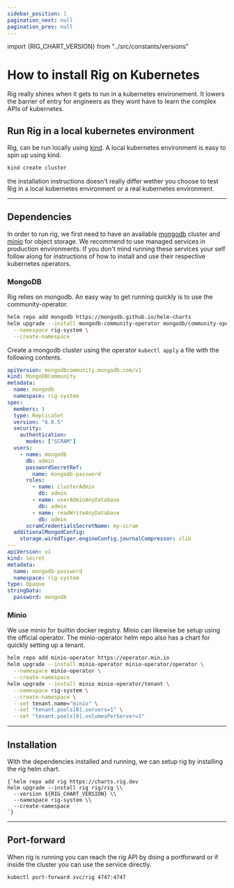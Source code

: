 ```yaml
---
sidebar_position: 1
pagination_next: null
pagination_prev: null
---
```


import {RIG_CHART_VERSION} from "../src/constants/versions"

# How to install Rig on Kubernetes

Rig really shines when it gets to run in a kubernetes environement. It
lowers the barrier of entry for engineers as they wont have to learn the
complex APIs of kubernetes.

## Run Rig in a local kubernetes environment

Rig, can be run locally using [kind](https://kind.sigs.k8s.io/). A local
kubernetes environment is easy to spin up using kind.

```bash
kind create cluster
```

the installation instructions doesn't really differ wether you choose to test
Rig in a local kubernetes environment or a real kubernetes environment.
<hr class="solid" />

## Dependencies

In order to run rig, we first need to have an available
[mongodb](https://www.mongodb.com/) cluster and [minio](https://min.io/) for
object storage. We recommend to use managed services in production
environments. If you don't mind running these services your self follow along
for instructions of how to install and use their respective kubernetes
    operators.

### MongoDB

Rig relies on mongodb. An easy way to get running quickly is to use the
community-operator.

```bash
helm repo add mongodb https://mongodb.github.io/helm-charts
helm upgrade --install mongodb-community-operator mongodb/community-operator \
  --namespace rig-system \
  --create-namespace
```

Create a mongodb cluster using the operator `kubectl apply` a file with the
following contents.

```yaml
apiVersion: mongodbcommunity.mongodb.com/v1
kind: MongoDBCommunity
metadata:
  name: mongodb
  namespace: rig-system
spec:
  members: 1
  type: ReplicaSet
  version: "6.0.5"
  security:
    authentication:
      modes: ["SCRAM"]
  users:
    - name: mongodb
      db: admin
      passwordSecretRef:
        name: mongodb-password
      roles:
        - name: clusterAdmin
          db: admin
        - name: userAdminAnyDatabase
          db: admin
        - name: readWriteAnyDatabase
          db: admin
      scramCredentialsSecretName: my-scram
  additionalMongodConfig:
    storage.wiredTiger.engineConfig.journalCompressor: zlib
---
apiVersion: v1
kind: Secret
metadata:
  name: mongodb-password
  namespace: rig-system
type: Opaque
stringData:
  password: mongodb
```

### Minio

We use minio for builtin docker registry. Minio can likewise be setup using the
official operator. The minio-operator helm repo also has a chart for quickly
setting up a tenant.

```bash
helm repo add minio-operator https://operator.min.io
helm upgrade --install minio-operator minio-operator/operator \
  --namespace minio-operator \
  --create-namespace
helm upgrade --install minio minio-operator/tenant \
  --namespace rig-system \
  --create-namespace \
  --set tenant.name="minio" \
  --set "tenant.pools[0].servers=1" \
  --set "tenant.pools[0].volumesPerServer=1"
```
<hr class="solid" />

## Installation

With the dependencies installed and running, we can setup rig by installing
the rig helm chart.

<!--- TODO: validate if this work with the defaults of the chart or adjust
accordingly --->

<pre><code className="language-bash">{`helm repo add rig https://charts.rig.dev
helm upgrade --install rig rig/rig \\
  --version ${RIG_CHART_VERSION} \\
  --namespace rig-system \\
  --create-namespace
`}</code></pre>

<hr class="solid" />

## Port-forward

When rig is running you can reach the rig API by doing a portforward or
if inside the cluster you can use the service directly.

```bash
kubectl port-forward svc/rig 4747:4747
```
